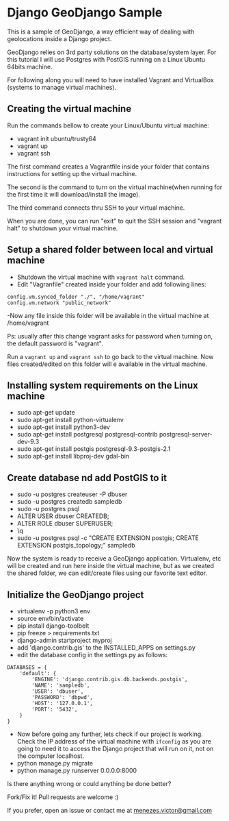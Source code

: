 # Django GeoDjango Sample

This is a sample of GeoDjango, a way efficient way of dealing with geolocations inside a Django project.

GeoDjango relies on 3rd party solutions on the database/system layer. For this tutorial I will use Postgres with PostGIS running on a Linux Ubuntu 64bits machine.

For following along you will need to have installed Vagrant and VirtualBox (systems to manage virtual machines).

## Creating the virtual machine

Run the commands bellow to create your Linux/Ubuntu virtual machine:

- vagrant init ubuntu/trusty64
- vagrant up
- vagrant ssh

The first command creates a Vagrantfile inside your folder that contains instructions for setting up the virtual machine.

The second is the command to turn on the virtual machine(when running for the first time it will download/install the image).

The third command connects thru SSH to your virtual machine.

When you are done, you can run "exit" to quit the SSH session and "vagrant halt" to shutdown your virtual machine.


## Setup a shared folder between local and virtual machine

- Shutdown the virtual machine with `vagrant halt` command.
- Edit "Vagranfile" created inside your folder and add following lines:
```
config.vm.synced_folder "./", "/home/vagrant"
config.vm.network "public_network"
```
-Now any file inside this folder will be available in the virtual machine at /home/vagrant

Ps: usually after this change vagrant asks for password when turning on, the default password is "vagrant".

Run a `vagrant up` and `vagrant ssh` to go back to the virtual machine. Now files created/edited on this folder will e available in the virtual machine.


## Installing system requirements on the Linux machine

- sudo apt-get update
- sudo apt-get install python-virtualenv
- sudo apt-get install python3-dev
- sudo apt-get install postgresql postgresql-contrib postgresql-server-dev-9.3
- sudo apt-get install postgis postgresql-9.3-postgis-2.1
- sudo apt-get install libproj-dev gdal-bin


## Create database nd add PostGIS to it

- sudo -u postgres createuser -P dbuser
- sudo -u postgres createdb sampledb
- sudo -u postgres psql
- ALTER USER dbuser CREATEDB;
- ALTER ROLE dbuser SUPERUSER;
- \q
- sudo -u postgres psql -c "CREATE EXTENSION postgis; CREATE EXTENSION postgis_topology;" sampledb

Now the system is ready to receive a GeoDjango application. Virtualenv, etc will be created and run here inside the virtual machine, but as we created the shared folder, we can edit/create files using our favorite text editor.


## Initialize the GeoDjango project

- virtualenv -p python3 env
- source env/bin/activate
- pip install django-toolbelt
- pip freeze > requirements.txt
- django-admin startproject myproj
- add 'django.contrib.gis' to the INSTALLED_APPS on settings.py
- edit the database config in the settings.py as follows:

```
DATABASES = {
    'default': {
        'ENGINE': 'django.contrib.gis.db.backends.postgis',
        'NAME': 'sampledb',
        'USER': 'dbuser',
        'PASSWORD': 'dbpwd',
        'HOST': '127.0.0.1',
        'PORT': '5432',
    }
}
```

- Now before going any further, lets check if our project is working. Check the IP address of the virtual machine with `ifconfig` as you are going to need it to access the Django project that will run on it, not on the computer localhost.
- python manage.py migrate
- python manage.py runserver 0.0.0.0:8000




Is there anything wrong or could anything be done better?

Fork/Fix it! Pull requests are welcome :)

If you prefer, open an issue or contact me at menezes.victor@gmail.com

